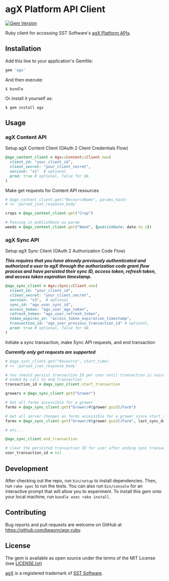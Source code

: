 # agX Platform API Client

[![Gem Version](http://img.shields.io/gem/v/agx.svg)][gem]

[gem]: https://rubygems.org/gems/agx

Ruby client for accessing SST Software's [agX Platform APIs](http://www.agxplatform.com/agx-apis/).

## Installation

Add this line to your application's Gemfile:

```ruby
gem 'agx'
```

And then execute:

    $ bundle

Or install it yourself as:

    $ gem install agx

## Usage

### agX Content API

Setup agX Content Client (OAuth 2 Client Credentials Flow)
```ruby
@agx_content_client = Agx::Content::Client.new(
  client_id: "your_client_id",
  client_secret: "your_client_secret",
  version: "v1"  # optional
  prod: true # optional, false for QA
)
```

Make get requests for Content API resources
```ruby
# @agx_content_client.get("ResourceName", params_hash)
# => 'parsed_json_response_body'

crops = @agx_content_client.get("Crop")

# Passing in publishDate as param
weeds = @agx_content_client.get("Weed", {publishDate: date.to_s})
```

### agX Sync API

Setup agX Sync Client (OAuth 2 Authorization Code Flow)

***This requires that you have already previously authenticated and authorized
a user to agX through the authorization code grant flow process and have
persisted their sync ID, access token, refresh token, and access token
expiration timestamp.***

```ruby
@agx_sync_client = Agx::Sync::Client.new(
  client_id: "your_client_id",
  client_secret: "your_client_secret",
  version: "v3",  # optional
  sync_id: "agx_user_sync_id",
  access_token: "agx_user_agx_token",
  refresh_token: "agx_user_refresh_token",
  token_expires_at: "access_token_expiration_timestamp",
  transaction_id: "agx_user_previous_transaction_id" # optional,
  prod: true # optional, false for QA
)
```

Initiate a sync transaction, make Sync API requests, and end transaction

***Currently only get requests are supported***
```ruby
# @agx_sync_client.get("Resource", start_time)
# => 'parsed_json_response_body'

# You should persist transaction ID per user until transaction is successfully
# ended by call to end_transaction
transaction_id = @agx_sync_client.start_transaction

growers = @agx_sync_client.get("Grower")

# Get all farms accessible for a grower
farms = @agx_sync_client.get("Grower/#{grower.guid}/Farm")

# Get all server changes on farms accessible for a grower since start_time
farms = @agx_sync_client.get("Grower/#{grower.guid}/Farm", last_sync_date.to_s)

# etc...

@agx_sync_client.end_transaction

# clear the persisted transaction ID for user after ending sync transaction
user_transaction_id = nil
```

## Development

After checking out the repo, run `bin/setup` to install dependencies. Then, run `rake spec` to run the tests. You can also run `bin/console` for an interactive prompt that will allow you to experiment. To install this gem onto your local machine, run `bundle exec rake install`.

## Contributing

Bug reports and pull requests are welcome on GitHub at https://github.com/beaorn/agx-ruby.


## License

The gem is available as open source under the terms of the MIT License (see [LICENSE.txt](https://github.com/beaorn/agx-ruby/blob/master/LICENSE.txt))

[agX](http://www.agxplatform.com/) is a registered trademark of [SST Software](http://www.sstsoftware.com/).
